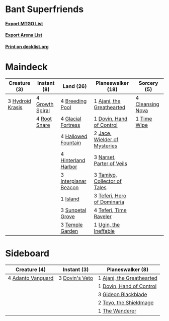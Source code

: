# Bant Superfriends

#### [Export MTGO List](../collection/Bant%20Superfriends/Bant%20Superfriends.txt)
#### [Export Arena List](../collection/Bant%20Superfriends/Bant%20Superfriends_arena.txt)
#### [Print on decklist.org](http://decklist.org/?deckmain=1%09Ajani,%20the%20Greathearted%0A4%09Breeding%20Pool%0A4%09Cleansing%20Nova%0A1%09Dovin,%20Hand%20of%20Control%0A4%09Glacial%20Fortress%0A4%09Growth%20Spiral%0A4%09Hallowed%20Fountain%0A4%09Hinterland%20Harbor%0A3%09Hydroid%20Krasis%0A3%09Interplanar%20Beacon%0A1%09Island%0A2%09Jace,%20Wielder%20of%20Mysteries%0A3%09Narset,%20Parter%20of%20Veils%0A4%09Root%20Snare%0A3%09Sunpetal%20Grove%0A3%09Tamiyo,%20Collector%20of%20Tales%0A3%09Teferi,%20Hero%20of%20Dominaria%0A4%09Teferi,%20Time%20Raveler%0A3%09Temple%20Garden%0A1%09Time%20Wipe%0A1%09Ugin,%20the%20Ineffable&deckside=4%09Adanto%20Vanguard%0A1%09Ajani,%20the%20Greathearted%0A3%09Dovin's%20Veto%0A1%09Dovin,%20Hand%20of%20Control%0A3%09Gideon%20Blackblade%0A2%09Teyo,%20the%20Shieldmage%0A1%09The%20Wanderer)
# Maindeck

|                                       Creature (3)                                        |                                       Instant (8)                                        |                                           Land (26)                                           |                                           Planeswalker (18)                                           |                                        Sorcery (5)                                        |
|-------------------------------------------------------------------------------------------|------------------------------------------------------------------------------------------|-----------------------------------------------------------------------------------------------|-------------------------------------------------------------------------------------------------------|-------------------------------------------------------------------------------------------|
|3 [Hydroid Krasis](http://gatherer.wizards.com/Pages/Card/Details.aspx?multiverseid=457327)|4 [Growth Spiral](http://gatherer.wizards.com/Pages/Card/Details.aspx?multiverseid=457322)|4 [Breeding Pool](http://gatherer.wizards.com/Pages/Card/Details.aspx?multiverseid=97088)      |1 [Ajani, the Greathearted](http://gatherer.wizards.com/Pages/Card/Details.aspx?multiverseid=461111)   |4 [Cleansing Nova](http://gatherer.wizards.com/Pages/Card/Details.aspx?multiverseid=447145)|
|                                                                                           |4 [Root Snare](http://gatherer.wizards.com/Pages/Card/Details.aspx?multiverseid=447335)   |4 [Glacial Fortress](http://gatherer.wizards.com/Pages/Card/Details.aspx?multiverseid=190562)  |1 [Dovin, Hand of Control](http://gatherer.wizards.com/Pages/Card/Details.aspx?multiverseid=461156)    |1 [Time Wipe](http://gatherer.wizards.com/Pages/Card/Details.aspx?multiverseid=461150)     |
|                                                                                           |                                                                                          |4 [Hallowed Fountain](http://gatherer.wizards.com/Pages/Card/Details.aspx?multiverseid=97071)  |2 [Jace, Wielder of Mysteries](http://gatherer.wizards.com/Pages/Card/Details.aspx?multiverseid=460981)|                                                                                           |
|                                                                                           |                                                                                          |4 [Hinterland Harbor](http://gatherer.wizards.com/Pages/Card/Details.aspx?multiverseid=443128) |3 [Narset, Parter of Veils](http://gatherer.wizards.com/Pages/Card/Details.aspx?multiverseid=460988)   |                                                                                           |
|                                                                                           |                                                                                          |3 [Interplanar Beacon](http://gatherer.wizards.com/Pages/Card/Details.aspx?multiverseid=461174)|3 [Tamiyo, Collector of Tales](http://gatherer.wizards.com/Pages/Card/Details.aspx?multiverseid=461147)|                                                                                           |
|                                                                                           |                                                                                          |1 [Island](http://gatherer.wizards.com/Pages/Card/Details.aspx?multiverseid=439857)            |3 [Teferi, Hero of Dominaria](http://gatherer.wizards.com/Pages/Card/Details.aspx?multiverseid=443095) |                                                                                           |
|                                                                                           |                                                                                          |3 [Sunpetal Grove](http://gatherer.wizards.com/Pages/Card/Details.aspx?multiverseid=420946)    |4 [Teferi, Time Raveler](http://gatherer.wizards.com/Pages/Card/Details.aspx?multiverseid=461148)      |                                                                                           |
|                                                                                           |                                                                                          |3 [Temple Garden](http://gatherer.wizards.com/Pages/Card/Details.aspx?multiverseid=405112)     |1 [Ugin, the Ineffable](http://gatherer.wizards.com/Pages/Card/Details.aspx?multiverseid=460929)       |                                                                                           |


# Sideboard

|                                        Creature (4)                                        |                                       Instant (3)                                       |                                          Planeswalker (8)                                          |
|--------------------------------------------------------------------------------------------|-----------------------------------------------------------------------------------------|----------------------------------------------------------------------------------------------------|
|4 [Adanto Vanguard](http://gatherer.wizards.com/Pages/Card/Details.aspx?multiverseid=435152)|3 [Dovin's Veto](http://gatherer.wizards.com/Pages/Card/Details.aspx?multiverseid=461120)|1 [Ajani, the Greathearted](http://gatherer.wizards.com/Pages/Card/Details.aspx?multiverseid=461111)|
|                                                                                            |                                                                                         |1 [Dovin, Hand of Control](http://gatherer.wizards.com/Pages/Card/Details.aspx?multiverseid=461156) |
|                                                                                            |                                                                                         |3 [Gideon Blackblade](http://gatherer.wizards.com/Pages/Card/Details.aspx?multiverseid=463943)      |
|                                                                                            |                                                                                         |2 [Teyo, the Shieldmage](http://gatherer.wizards.com/Pages/Card/Details.aspx?multiverseid=460959)   |
|                                                                                            |                                                                                         |1 [The Wanderer](http://gatherer.wizards.com/Pages/Card/Details.aspx?multiverseid=460964)           |

